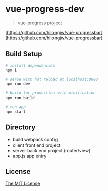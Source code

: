 # vue-progress-dev

> vue-progress project

[https://github.com/hilongjw/vue-progressbar](https://github.com/hilongjw/vue-progressbar)

## Build Setup

``` bash
# install dependencies
npm i

# serve with hot reload at localhost:8080
npm run dev

# build for production with minification
npm run build

# run app
npm start
```

## Directory

- build     webpack config
- client    front end project
- server    back end project (router/view) 
- app.js    app entry

## License

[The MIT License](http://opensource.org/licenses/MIT)